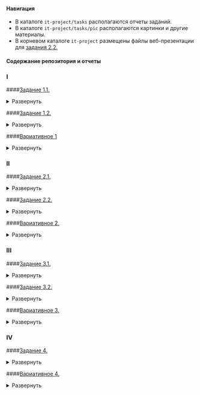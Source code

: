 #### Навигация
- В каталоге `it-project/tasks` располагаются отчеты заданий.
- В каталоге `it-project/tasks/pic` располагаются картинки и другие материалы.
- В корневом каталоге `it-project` размещены файлы веб-презентации для [задания 2.2.](tasks/2.2.md)

#### Содержание репозитория и отчеты
### I
####[Задание 1.1.](tasks/1.1.md)
<details>
	<summary>Развернуть</summary>
	hidden text
</details>

####[Задание 1.2.](tasks/1.2.md)
<details>
	<summary>Развернуть</summary>
	hidden text
</details>

####[Вариативное 1](tasks/var1.md)
<details>
	<summary>Развернуть</summary>
	hidden text
</details>

### II
####[Задание 2.1.](tasks/2.1.md)
<details>
	<summary>Развернуть</summary>
	hidden text
</details>

####[Задание 2.2.](tasks/2.2.md)
<details>
	<summary>Развернуть</summary>
	hidden text
</details>


####[Вариативное 2.](tasks/var2.md)
<details>
	<summary>Развернуть</summary>
	hidden text
</details>

### III

####[Задание 3.1.](tasks/3.1.md)
<details>
	<summary>Развернуть</summary>
	hidden text
</details>


####[Задание 3.2.](tasks/3.2.md)
<details>
	<summary>Развернуть</summary>
	hidden text
</details>


####[Вариативное 3.](tasks/var3.md)
<details>
	<summary>Развернуть</summary>
	hidden text
</details>

### IV

####[Задание 4.](tasks/4.1.md)
<details>
	<summary>Развернуть</summary>
	hidden text
</details>


####[Вариативное 4.](tasks/var4.md)
<details>
	<summary>Развернуть</summary>
	hidden text
</details>


